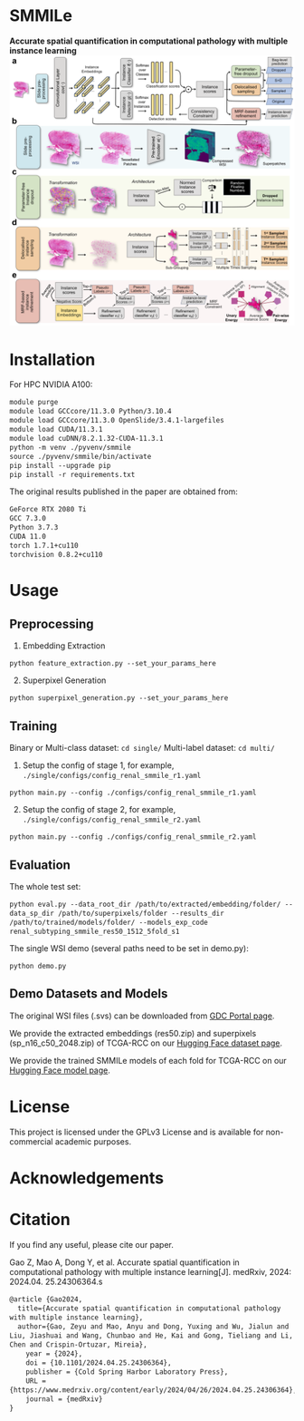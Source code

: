 # SMMILe
**Accurate spatial quantification in computational pathology with multiple instance learning**
![Graphic](SMMILeGraphic.png)

# Installation

For HPC NVIDIA A100:
```
module purge
module load GCCcore/11.3.0 Python/3.10.4
module load GCCcore/11.3.0 OpenSlide/3.4.1-largefiles
module load CUDA/11.3.1
module load cuDNN/8.2.1.32-CUDA-11.3.1
python -m venv ./pyvenv/smmile
source ./pyvenv/smmile/bin/activate
pip install --upgrade pip
pip install -r requirements.txt
```

The original results published in the paper are obtained from:
```
GeForce RTX 2080 Ti
GCC 7.3.0
Python 3.7.3
CUDA 11.0
torch 1.7.1+cu110
torchvision 0.8.2+cu110
```


# Usage
## Preprocessing
1. Embedding Extraction
```
python feature_extraction.py --set_your_params_here
```
2. Superpixel Generation
```
python superpixel_generation.py --set_your_params_here
```

## Training

Binary or Multi-class dataset: ``` cd single/ ```
Multi-label dataset: ``` cd multi/ ```

1. Setup the config of stage 1, for example, ```./single/configs/config_renal_smmile_r1.yaml```
```
python main.py --config ./configs/config_renal_smmile_r1.yaml
```
2. Setup the config of stage 2, for example, ```./single/configs/config_renal_smmile_r2.yaml```
```
python main.py --config ./configs/config_renal_smmile_r2.yaml
```

## Evaluation
The whole test set:
```
python eval.py --data_root_dir /path/to/extracted/embedding/folder/ --data_sp_dir /path/to/superpixels/folder --results_dir /path/to/trained/models/folder/ --models_exp_code renal_subtyping_smmile_res50_1512_5fold_s1
```
The single WSI demo (several paths need to be set in demo.py):
```
python demo.py
```

## Demo Datasets and Models

The original WSI files (.svs) can be downloaded from [GDC Portal page](https://portal.gdc.cancer.gov/v1/repository).

We provide the extracted embeddings (res50.zip) and superpixels (sp_n16_c50_2048.zip) of TCGA-RCC on our [Hugging Face dataset page](https://huggingface.co/datasets/zeyugao/SMMILe_Renal3).

We provide the trained SMMILe models of each fold for TCGA-RCC on our [Hugging Face model page](https://huggingface.co/zeyugao/SMMILe_Renal3).

# License

This project is licensed under the GPLv3 License and is available for non-commercial academic purposes.

# Acknowledgements

# Citation

If you find any useful, please cite our paper.

Gao Z, Mao A, Dong Y, et al. Accurate spatial quantification in computational pathology with multiple instance learning[J]. medRxiv, 2024: 2024.04. 25.24306364.s

```
@article {Gao2024,
  title={Accurate spatial quantification in computational pathology with multiple instance learning},
  author={Gao, Zeyu and Mao, Anyu and Dong, Yuxing and Wu, Jialun and Liu, Jiashuai and Wang, Chunbao and He, Kai and Gong, Tieliang and Li, Chen and Crispin-Ortuzar, Mireia},
	year = {2024},
	doi = {10.1101/2024.04.25.24306364},
	publisher = {Cold Spring Harbor Laboratory Press},
	URL = {https://www.medrxiv.org/content/early/2024/04/26/2024.04.25.24306364},
	journal = {medRxiv}
}
```
